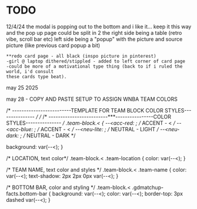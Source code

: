 # TODO 



12/4/24 
the modal is popping out to the bottom and i like it...
keep it this way and the pop up page could be split in 2 
the right side being a table (retro vibe, scroll bar etc)
left side being a "popup" with the picture and source picture (like previous card popup a bit)  
                              
                              
    **redo card page - all black (inspo picture in pinterest)
    -girl @ laptop dithered/stippled - added to left corner of card page
    -could be more of a motivational type thing (back to if i ruled the world, i'd consult
    these cards type beat).
              
              
              
              
              
may 25 2025     

may 28 - COPY AND PASTE SETUP TO ASSIGN WNBA TEAM COLORS

/* -------------------------TEMPLATE FOR TEAM BLOCK COLOR STYLES--------------- */
/*
/* -------------------------***----------------COLOR STYLES--------------- */
.team-block.< { 
  --<acc-red: ; /* ACCENT - < */
  --<acc-blue: ; /* ACCENT - < */
  --<neu-lite: ; /* NEUTRAL - LIGHT */
  --<neu-dark: ; /* NEUTRAL - DARK */
  
  background: var(--<); 
} 

/* LOCATION, text color*/
.team-block.< .team-location { 
  color: var(--<); 
}

/* TEAM NAME, text color and styles */
.team-block.< .team-name { 
  color: var(--<);
  text-shadow: 2px 2px 0px var(--<);
}

/* BOTTOM BAR, color and styling */
.team-block.< .gdmatchup-facts.bottom-bar { 
  background: var(--<);
  color: var(--<);
  border-top: 3px dashed var(--<);
}